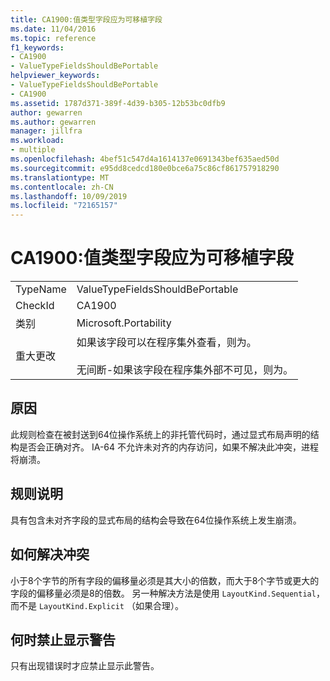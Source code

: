 ```yaml
---
title: CA1900:值类型字段应为可移植字段
ms.date: 11/04/2016
ms.topic: reference
f1_keywords:
- CA1900
- ValueTypeFieldsShouldBePortable
helpviewer_keywords:
- ValueTypeFieldsShouldBePortable
- CA1900
ms.assetid: 1787d371-389f-4d39-b305-12b53bc0dfb9
author: gewarren
ms.author: gewarren
manager: jillfra
ms.workload:
- multiple
ms.openlocfilehash: 4bef51c547d4a1614137e0691343bef635aed50d
ms.sourcegitcommit: e95dd8cedcd180e0bce6a75c86cf861757918290
ms.translationtype: MT
ms.contentlocale: zh-CN
ms.lasthandoff: 10/09/2019
ms.locfileid: "72165157"
---
```

# <a name="ca1900-value-type-fields-should-be-portable"></a>CA1900:值类型字段应为可移植字段

|||
|-|-|
|TypeName|ValueTypeFieldsShouldBePortable|
|CheckId|CA1900|
|类别|Microsoft.Portability|
|重大更改|如果该字段可以在程序集外查看，则为。<br /><br /> 无间断-如果该字段在程序集外部不可见，则为。|

## <a name="cause"></a>原因
此规则检查在被封送到64位操作系统上的非托管代码时，通过显式布局声明的结构是否会正确对齐。 IA-64 不允许未对齐的内存访问，如果不解决此冲突，进程将崩溃。

## <a name="rule-description"></a>规则说明
具有包含未对齐字段的显式布局的结构会导致在64位操作系统上发生崩溃。

## <a name="how-to-fix-violations"></a>如何解决冲突
小于8个字节的所有字段的偏移量必须是其大小的倍数，而大于8个字节或更大的字段的偏移量必须是8的倍数。 另一种解决方法是使用 `LayoutKind.Sequential`，而不是 `LayoutKind.Explicit` （如果合理）。

## <a name="when-to-suppress-warnings"></a>何时禁止显示警告
只有出现错误时才应禁止显示此警告。